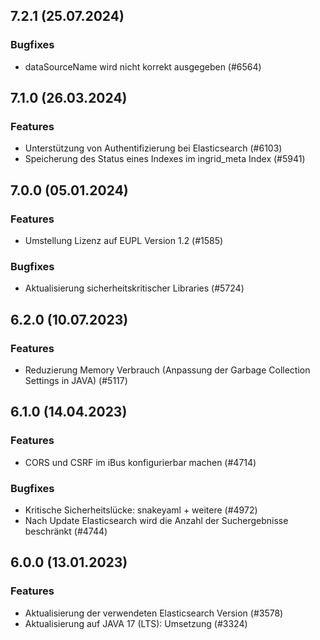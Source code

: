 
## 7.2.1 (25.07.2024)


### Bugfixes

* dataSourceName wird nicht korrekt ausgegeben (#6564)
    
## 7.1.0 (26.03.2024)

### Features

* Unterstützung von Authentifizierung bei Elasticsearch (#6103)
* Speicherung des Status eines Indexes im ingrid_meta Index (#5941)

    
## 7.0.0 (05.01.2024)

### Features

* Umstellung Lizenz auf EUPL Version 1.2 (#1585)

### Bugfixes

* Aktualisierung sicherheitskritischer Libraries (#5724)
    
## 6.2.0 (10.07.2023)

### Features

* Reduzierung Memory Verbrauch (Anpassung der Garbage Collection Settings in JAVA) (#5117)




    
## 6.1.0 (14.04.2023)

### Features

* CORS und CSRF im iBus konfigurierbar machen (#4714)

### Bugfixes

* Kritische Sicherheitslücke: snakeyaml + weitere  (#4972)
* Nach Update Elasticsearch wird die Anzahl der Suchergebnisse beschränkt  (#4744)
    
## 6.0.0 (13.01.2023)

### Features

* Aktualisierung der verwendeten Elasticsearch Version (#3578)
* Aktualisierung auf JAVA 17 (LTS): Umsetzung (#3324)




    